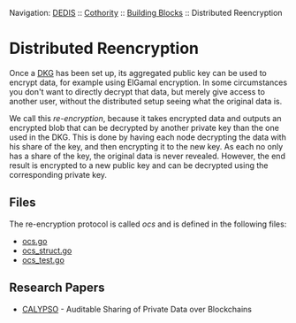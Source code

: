 Navigation: [DEDIS](https://github.com/dedis/doc/tree/master/README.md) ::
[Cothority](../README.md) ::
[Building Blocks](../doc/BuildingBlocks.md) ::
Distributed Reencryption

# Distributed Reencryption

Once a [DKG](../dkg/DKG.md) has been set up, its aggregated public key can
be used to encrypt data, for example using ElGamal encryption. In some
circumstances you don't want to directly decrypt that data, but merely give
access to another user, without the distributed setup seeing what the original
data is.

We call this _re-encryption_, because it takes encrypted data and outputs
an encrypted blob that can be decrypted by another private key than the one
used in the DKG. This is done by having each node decrypting the data with
his share of the key, and then encrypting it to the new key. As each no only
has a share of the key, the original data is never revealed. However, the end
result is encrypted to a new public key and can be decrypted using the corresponding
private key.

## Files

The re-encryption protocol is called _ocs_ and is defined in the following files:
- [ocs.go](ocs.go)
- [ocs_struct.go](ocs_struct.go)
- [ocs_test.go](ocs_test.go)

## Research Papers

- [CALYPSO](https://eprint.iacr.org/2018/209.pdf) - Auditable Sharing of
  Private Data over Blockchains
